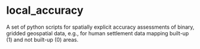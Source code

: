 # local_accuracy
A set of python scripts for spatially explicit accuracy assessments of binary, gridded geospatial data, e.g., for human settlement data mapping built-up (1) and not built-up (0) areas.
